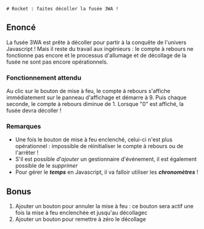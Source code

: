     # Rocket : faites décoller la fusée 3WA !
## Enoncé
La fusée 3WA est prête à décoller pour partir à la conquête de l'univers Javascript !
Mais il reste du travail aux ingénieurs : le compte à rebours ne fonctionne pas encore et le processus d'allumage et de décollage de la fusée ne sont pas encore opérationnels.
### Fonctionnement attendu
Au clic sur le bouton de mise à feu, le compte à rebours s'affiche immédiatement sur le panneau d'affichage et démarre à 9.  Puis chaque seconde, le compte à rebours diminue de 1. Lorsque "0" est affiché, la fusée devra décoller !
### Remarques

 - Une fois le bouton de mise à feu enclenché, celui-ci n'est plus opérationnel : impossible de réinitialiser le compte à rebours ou de l'arrêter ! 
 - S'il est possible *d'ajouter* un gestionnaire d'événement, il est également possible de le *supprimer*
 -  Pour gérer le ***temps*** en Javascript, il va falloir utiliser les ***chronomètres*** !

## Bonus
 1. Ajouter un bouton pour annuler la mise à feu : ce bouton sera actif une fois la mise à feu enclenchée et jusqu'au décollagec
 2. Ajouter un bouton pour remettre à zéro le décollage
